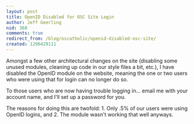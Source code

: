 ```yaml
---
layout: post
title: OpenID Disabled for OSC Site Login
author: Jeff Geerling
nid: 368
comments: true
redirect_from: /blog/oscatholic/openid-disabled-osc-site/
created: 1296429111
---
```

<p>Amongst a few other architectural changes on the site (disabling some unused modules, cleaning up code in our style files a bit, etc.), I have disabled the OpenID module on the website, meaning the one or two users who were using that for login can no longer do so.</p>
<p>To those users who are now having trouble logging in... email me with your account name, and I'll set up a password for you.</p>
<p>The reasons for doing this are twofold: 1. Only .5% of our users were using OpenID logins, and 2. The module wasn't working that well anyways.</p>
